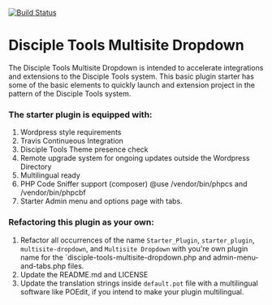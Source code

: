[![Build Status](https://travis-ci.com/DiscipleTools/disciple-tools-multisite-dropdown-template.svg?branch=master)](https://travis-ci.com/DiscipleTools/disciple-tools-multisite-dropdown-template)

# Disciple Tools Multisite Dropdown
The Disciple Tools Multisite Dropdown is intended to accelerate integrations and extensions to the Disciple Tools system.
This basic plugin starter has some of the basic elements to quickly launch and extension project in the pattern of
the Disciple Tools system.


### The starter plugin is equipped with:
1. Wordpress style requirements
1. Travis Continueous Integration
1. Disciple Tools Theme presence check
1. Remote upgrade system for ongoing updates outside the Wordpress Directory
1. Multilingual ready
1. PHP Code Sniffer support (composer) @use /vendor/bin/phpcs and /vendor/bin/phpcbf
1. Starter Admin menu and options page with tabs.

### Refactoring this plugin as your own:
1. Refactor all occurrences of the name `Starter_Plugin`, `starter_plugin`, `multisite-dropdown`, and `Multisite Dropdown` with you're own plugin
name for the `disciple-tools-multisite-dropdown.php and admin-menu-and-tabs.php files.
1. Update the README.md and LICENSE
1. Update the translation strings inside `default.pot` file with a multilingual software like POEdit, if you intend to make your plugin multilingual.
